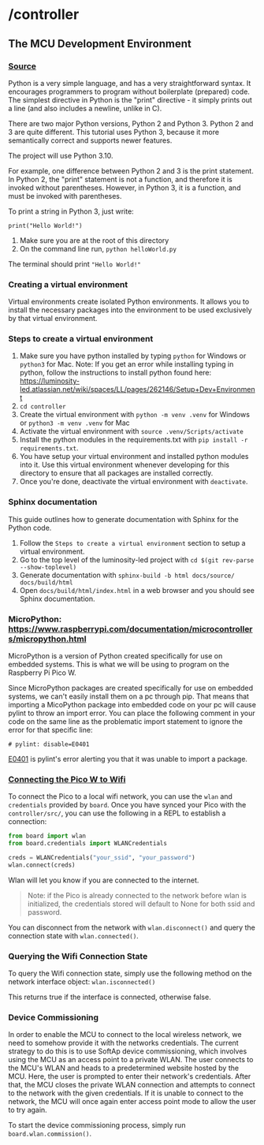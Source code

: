 # /controller

## The MCU Development Environment

### [Source](https://www.learnpython.org/en/Hello%2C_World%21)

Python is a very simple language, and has a very straightforward syntax. It encourages programmers to program without boilerplate (prepared) code. The simplest directive in Python is the "print" directive - it simply prints out a line (and also includes a newline, unlike in C).

There are two major Python versions, Python 2 and Python 3. Python 2 and 3 are quite different. This tutorial uses Python 3, because it more semantically correct and supports newer features.

The project will use Python 3.10.

For example, one difference between Python 2 and 3 is the print statement. In Python 2, the "print" statement is not a function, and therefore it is invoked without parentheses. However, in Python 3, it is a function, and must be invoked with parentheses.

To print a string in Python 3, just write:

`print("Hello World!")`

1. Make sure you are at the root of this directory
2. On the command line run,
`python helloWorld.py`

The terminal should print
`"Hello World!"`

### Creating a virtual environment

Virtual environments create isolated Python environments.  It allows you to install the necessary packages into the environment to be used exclusively by that virtual environment.

### Steps to create a virtual environment

1. Make sure you have python installed by typing `python` for Windows or `python3` for Mac.
Note: If you get an error while installing typing in python, follow the instructions to install python found here: https://luminosity-led.atlassian.net/wiki/spaces/LL/pages/262146/Setup+Dev+Environment
2. `cd controller`
3. Create the virtual environment with `python -m venv .venv` for Windows or `python3 -m venv .venv` for Mac
4. Activate the virtual environment with `source .venv/Scripts/activate`
5. Install the python modules in the requirements.txt with `pip install -r requirements.txt`.
6. You have setup your virtual environment and installed python modules into it. Use this virtual environment whenever developing for this directory to ensure that all packages are installed correctly.
7. Once you're done, deactivate the virtual environment with `deactivate`.

### Sphinx documentation

This guide outlines how to generate documentation with Sphinx for the Python code.

1. Follow the `Steps to create a virtual environment` section to setup a virtual environment.
2. Go to the top level of the luminosity-led project with `cd $(git rev-parse --show-toplevel)`
3. Generate documentation with `sphinx-build -b html docs/source/ docs/build/html`
4. Open `docs/build/html/index.html` in a web browser and you should see Sphinx documentation.

### MicroPython: https://www.raspberrypi.com/documentation/microcontrollers/micropython.html

MicroPython is a version of Python created specifically for use on embedded systems.
This is what we will be using to program on the Raspberry Pi Pico W.

Since MicroPython packages are created specifically for use on embedded systems,
we can't easily install them on a pc through pip. That means that importing
a MicoPython package into embedded code on your pc will cause pylint to throw
an import error. You can place the following comment in your code on the same line
as the problematic import statement to ignore the error for that specific line:

`# pylint: disable=E0401`

[E0401](https://pylint.pycqa.org/en/latest/user_guide/messages/error/import-error.html) is pylint's error alerting you that it was unable to import a package.

### [Connecting the Pico W to Wifi](https://datasheets.raspberrypi.com/picow/connecting-to-the-internet-with-pico-w.pdf)

To connect the Pico to a local wifi network, you can use the `wlan` and `credentials` provided by `board`.
Once you have synced your Pico with the `controller/src/`, you can use the following in a REPL to establish a connection:

```python
from board import wlan
from board.credentials import WLANCredentials

creds = WLANCredentials("your_ssid", "your_password")
wlan.connect(creds)
```

Wlan will let you know if you are connected to the internet.
> Note: if the Pico is already connected to the network before wlan is initialized, the credentials stored will default to None for both ssid and password.

You can disconnect from the network with `wlan.disconnect()` and query the connection state with `wlan.connected()`.

### Querying the Wifi Connection State

To query the Wifi connection state, simply use the following method on the network interface object:
`wlan.isconnected()`

This returns true if the interface is connected, otherwise false.

### Device Commissioning

In order to enable the MCU to connect to the local wireless network, we need to somehow provide it with the networks credentials.
The current strategy to do this is to use SoftAp device commissioning, which involves using the MCU as an access point to a private WLAN.
The user connects to the MCU's WLAN and heads to a predetermined website hosted by the MCU. Here, the user is prompted to enter their network's credentials.
After that, the MCU closes the private WLAN connection and attempts to connect to the network with the given credentials. If it is unable to connect to the network,
the MCU will once again enter access point mode to allow the user to try again.

To start the device commissioning process, simply run `board.wlan.commission()`.
